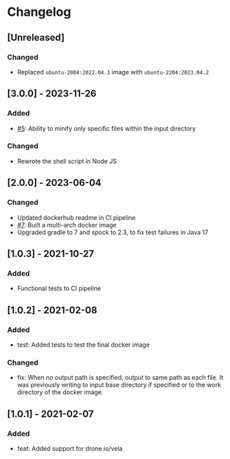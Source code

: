 # Changelog

## [Unreleased]
### Changed
- Replaced `ubuntu-2004:2022.04.1` image with `ubuntu-2204:2023.04.2`

## [3.0.0] - 2023-11-26
### Added
- [#5](https://github.com/devatherock/minify-js/issues/5): Ability to minify only specific files within the input directory

### Changed
- Rewrote the shell script in Node JS

## [2.0.0] - 2023-06-04
### Changed
- Updated dockerhub readme in CI pipeline
- [#7](https://github.com/devatherock/minify-js/issues/7): Built a multi-arch docker image
- Upgraded gradle to 7 and spock to 2.3, to fix test failures in Java 17

## [1.0.3] - 2021-10-27
### Added
- Functional tests to CI pipeline

## [1.0.2] - 2021-02-08
### Added
- test: Added tests to test the final docker image

### Changed
- fix: When no output path is specified, output to same path as each file. It was previously writing to input base directory 
if specified or to the work directory of the docker image.

## [1.0.1] - 2021-02-07
### Added
- feat: Added support for drone.io/vela
